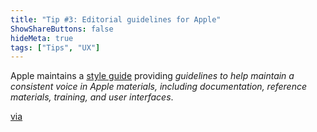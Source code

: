 ```yaml
---
title: "Tip #3: Editorial guidelines for Apple"
ShowShareButtons: false
hideMeta: true
tags: ["Tips", "UX"]
---
```


Apple maintains a [style guide](https://support.apple.com/en-gb/guide/applestyleguide/welcome/web) providing _guidelines to help maintain a consistent voice in Apple materials, including documentation, reference materials, training, and user interfaces_.

[via](https://daringfireball.net/linked/2024/03/21/apple-style-guide)
